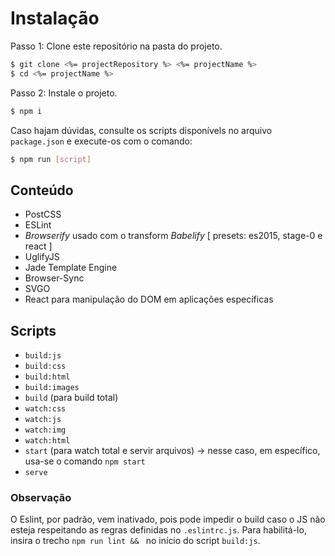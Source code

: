 # Instalação

Passo 1: Clone este repositório na pasta do projeto.

```bash
$ git clone <%= projectRepository %> <%= projectName %>
$ cd <%= projectName %>
```

Passo 2: Instale o projeto.

```bash
$ npm i
```

Caso hajam dúvidas, consulte os scripts disponívels no arquivo `package.json` e execute-os com o comando:

```bash
$ npm run [script]
```

## Conteúdo

+ PostCSS
+ ESLint
+ *Browserify* usado com o transform *Babelify* [ presets: es2015, stage-0 e react ]
+ UglifyJS
+ Jade Template Engine
+ Browser-Sync
+ SVGO
+ React para manipulação do DOM em aplicações específicas

## Scripts

+ `build:js`
+ `build:css`
+ `build:html`
+ `build:images`
+ `build` (para build total)
+ `watch:css`
+ `watch:js`
+ `watch:img`
+ `watch:html`
+ `start` (para watch total e servir arquivos) -> nesse caso, em específico, usa-se o comando `npm start`
+ `serve`

### Observação

O Eslint, por padrão, vem inativado, pois pode impedir o build caso o JS não esteja respeitando as regras definidas no `.eslintrc.js`. Para habilitá-lo, insira o trecho `npm run lint && ` no início do script `build:js`.
